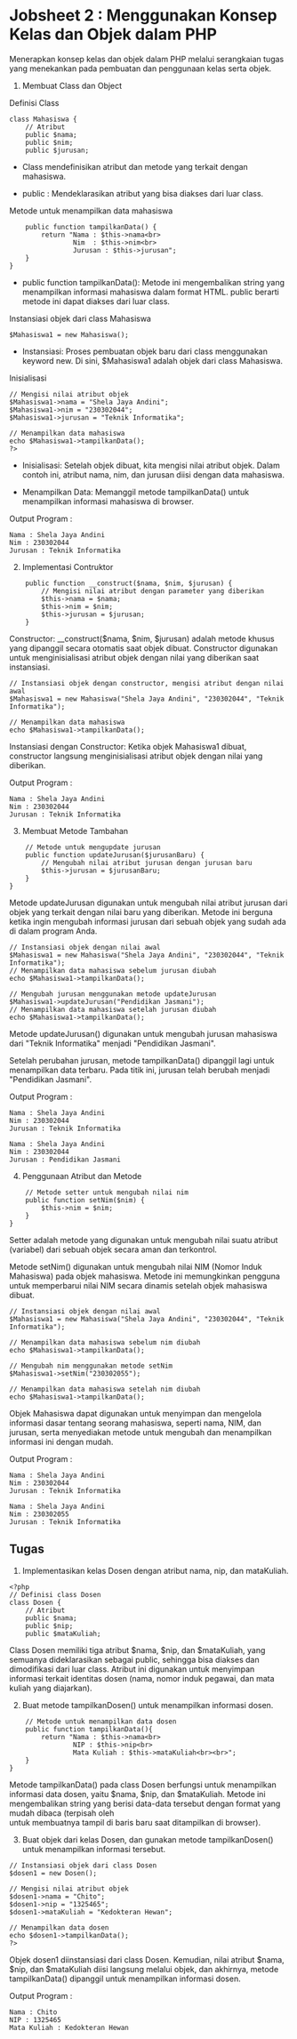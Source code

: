 # Jobsheet 2 : Menggunakan Konsep Kelas dan Objek dalam PHP
Menerapkan konsep kelas dan objek dalam PHP melalui serangkaian tugas yang menekankan pada pembuatan dan penggunaan kelas serta objek.
1. Membuat Class dan Object
   
Definisi Class
```
class Mahasiswa {
    // Atribut
    public $nama;
    public $nim;
    public $jurusan;
```
* Class mendefinisikan atribut dan metode yang terkait dengan mahasiswa.

* public : Mendeklarasikan atribut yang bisa diakses dari luar class.

Metode untuk menampilkan data mahasiswa
```
    public function tampilkanData() {
        return "Nama : $this->nama<br>
                Nim  : $this->nim<br>
                Jurusan : $this->jurusan";
    }
}
```
* public function tampilkanData(): Metode ini mengembalikan string yang menampilkan informasi mahasiswa dalam format HTML. public berarti metode ini dapat diakses dari luar class.

Instansiasi objek dari class Mahasiswa
```
$Mahasiswa1 = new Mahasiswa();
```
* Instansiasi: Proses pembuatan objek baru dari class menggunakan keyword new. Di sini, $Mahasiswa1 adalah objek dari class Mahasiswa.

Inisialisasi
```
// Mengisi nilai atribut objek
$Mahasiswa1->nama = "Shela Jaya Andini";
$Mahasiswa1->nim = "230302044";
$Mahasiswa1->jurusan = "Teknik Informatika";

// Menampilkan data mahasiswa
echo $Mahasiswa1->tampilkanData();
?>
```
* Inisialisasi: Setelah objek dibuat, kita mengisi nilai atribut objek. Dalam contoh ini, atribut nama, nim, dan jurusan diisi dengan data mahasiswa.
  
* Menampilkan Data: Memanggil metode tampilkanData() untuk menampilkan informasi mahasiswa di browser.
  
Output Program :
```
Nama : Shela Jaya Andini
Nim : 230302044
Jurusan : Teknik Informatika
```
2. Implementasi Contruktor
```
    public function __construct($nama, $nim, $jurusan) {
        // Mengisi nilai atribut dengan parameter yang diberikan
        $this->nama = $nama;
        $this->nim = $nim;
        $this->jurusan = $jurusan;
    }

```
Constructor: __construct($nama, $nim, $jurusan) adalah metode khusus yang dipanggil secara otomatis saat objek dibuat. Constructor digunakan untuk menginisialisasi atribut objek dengan nilai yang diberikan saat instansiasi.
```
// Instansiasi objek dengan constructor, mengisi atribut dengan nilai awal
$Mahasiswa1 = new Mahasiswa("Shela Jaya Andini", "230302044", "Teknik Informatika");

// Menampilkan data mahasiswa
echo $Mahasiswa1->tampilkanData();
```
Instansiasi dengan Constructor: Ketika objek Mahasiswa1 dibuat, constructor langsung menginisialisasi atribut objek dengan nilai yang diberikan.

Output Program :
```
Nama : Shela Jaya Andini
Nim : 230302044
Jurusan : Teknik Informatika
```

3. Membuat Metode Tambahan
```
    // Metode untuk mengupdate jurusan
    public function updateJurusan($jurusanBaru) {
        // Mengubah nilai atribut jurusan dengan jurusan baru
        $this->jurusan = $jurusanBaru;
    }
}
```
Metode updateJurusan digunakan untuk mengubah nilai atribut jurusan dari objek yang terkait dengan nilai baru yang diberikan. Metode ini berguna ketika ingin mengubah informasi jurusan dari sebuah objek yang sudah ada di dalam program Anda.
```
// Instansiasi objek dengan nilai awal
$Mahasiswa1 = new Mahasiswa("Shela Jaya Andini", "230302044", "Teknik Informatika");
// Menampilkan data mahasiswa sebelum jurusan diubah
echo $Mahasiswa1->tampilkanData();

// Mengubah jurusan menggunakan metode updateJurusan
$Mahasiswa1->updateJurusan("Pendidikan Jasmani");
// Menampilkan data mahasiswa setelah jurusan diubah
echo $Mahasiswa1->tampilkanData();
```
Metode updateJurusan() digunakan untuk mengubah jurusan mahasiswa dari "Teknik Informatika" menjadi "Pendidikan Jasmani".

Setelah perubahan jurusan, metode tampilkanData() dipanggil lagi untuk menampilkan data terbaru. Pada titik ini, jurusan telah berubah menjadi "Pendidikan Jasmani".

Output Program :
```
Nama : Shela Jaya Andini
Nim : 230302044
Jurusan : Teknik Informatika

Nama : Shela Jaya Andini
Nim : 230302044
Jurusan : Pendidikan Jasmani
```
4. Penggunaan Atribut dan Metode
```
    // Metode setter untuk mengubah nilai nim
    public function setNim($nim) {
        $this->nim = $nim;
    }
}
```
Setter adalah metode yang digunakan untuk mengubah nilai suatu atribut (variabel) dari sebuah objek secara aman dan terkontrol.

Metode setNim() digunakan untuk mengubah nilai NIM (Nomor Induk Mahasiswa) pada objek mahasiswa. Metode ini memungkinkan pengguna untuk memperbarui nilai NIM secara dinamis setelah objek mahasiswa dibuat.
```
// Instansiasi objek dengan nilai awal
$Mahasiswa1 = new Mahasiswa("Shela Jaya Andini", "230302044", "Teknik Informatika");

// Menampilkan data mahasiswa sebelum nim diubah
echo $Mahasiswa1->tampilkanData();

// Mengubah nim menggunakan metode setNim
$Mahasiswa1->setNim("230302055");

// Menampilkan data mahasiswa setelah nim diubah
echo $Mahasiswa1->tampilkanData();
```
Objek Mahasiswa dapat digunakan untuk menyimpan dan mengelola informasi dasar tentang seorang mahasiswa, seperti nama, NIM, dan jurusan, serta menyediakan metode untuk mengubah dan menampilkan informasi ini dengan mudah.

Output Program :
```
Nama : Shela Jaya Andini
Nim : 230302044
Jurusan : Teknik Informatika

Nama : Shela Jaya Andini
Nim : 230302055
Jurusan : Teknik Informatika
```
## Tugas
1. Implementasikan kelas Dosen dengan atribut nama, nip, dan mataKuliah.
```
<?php
// Definisi class Dosen
class Dosen {
    // Atribut
    public $nama;
    public $nip;
    public $mataKuliah;
```
Class Dosen memiliki tiga atribut $nama, $nip, dan $mataKuliah, yang semuanya dideklarasikan sebagai public, sehingga bisa diakses dan dimodifikasi dari luar class. Atribut ini digunakan untuk menyimpan informasi terkait identitas dosen (nama, nomor induk pegawai, dan mata kuliah yang diajarkan).

2. Buat metode tampilkanDosen() untuk menampilkan informasi dosen.
```
    // Metode untuk menampilkan data dosen
    public function tampilkanData(){
        return "Nama : $this->nama<br>
                NIP : $this->nip<br>
                Mata Kuliah : $this->mataKuliah<br><br>";
    }
}
```
Metode tampilkanData() pada class Dosen berfungsi untuk menampilkan informasi data dosen, yaitu $nama, $nip, dan $mataKuliah. Metode ini mengembalikan string yang berisi data-data tersebut dengan format yang mudah dibaca (terpisah oleh <br> untuk membuatnya tampil di baris baru saat ditampilkan di browser).

3. Buat objek dari kelas Dosen, dan gunakan metode tampilkanDosen() untuk
menampilkan informasi tersebut.
```
// Instansiasi objek dari class Dosen
$dosen1 = new Dosen();

// Mengisi nilai atribut objek
$dosen1->nama = "Chito";
$dosen1->nip = "1325465";
$dosen1->mataKuliah = "Kedokteran Hewan";

// Menampilkan data dosen
echo $dosen1->tampilkanData();
?>
```
Objek dosen1 diinstansiasi dari class Dosen. Kemudian, nilai atribut $nama, $nip, dan $mataKuliah diisi langsung melalui objek, dan akhirnya, metode tampilkanData() dipanggil untuk menampilkan informasi dosen.

Output Program :
```
Nama : Chito
NIP : 1325465
Mata Kuliah : Kedokteran Hewan
```


   

